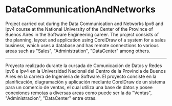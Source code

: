 # DataCommunicationAndNetworks

Project carried out during the Data Communication and Networks Ipv6 and Ipv4 course at the National University of the Center of the Province of Buenos Aires in the Software Engineering career.
The project consists of the planning, layout and application using CorelDraw of a system for a sales business, which uses a database and has remote connections to various areas such as "Sales", "Administration", "DataCenter" among others.

---------------------------------------------------------------------------------------------------------------------------------------------

Proyecto realizado durante la cursada de Comunicación de Datos y Redes Ipv6 e Ipv4 en la Universidad Nacional del Centro de la Provincia de Buenos Aires en la carrera de Ingenieria de Software.
El proyecto consiste en la planificación, diagramación y aplicación mediante CorelDraw de un sistema para un comercio de ventas, el cual utiliza una base de datos y posee conexiones remotas a diversas areas como puede ser la da "Ventas", "Administracion", "DataCenter" entre otras.
